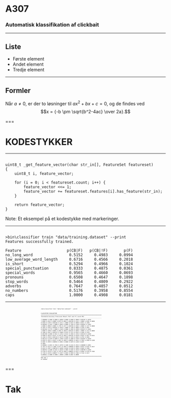 # A307

### Automatisk klassifikation af clickbait

---

## Liste

- Første element
- Andet element
- Tredje element

---

## Formler

Når $a \ne 0$, er der to løsninger til $ax^2 + bx + c = 0$, og de findes ved
$$x = {-b \pm \sqrt{b^2-4ac} \over 2a}.$$

===

# KODESTYKKER

---

<pre><code class="lang-c" data-trim data-noescape>
uint8_t <span class="fragment highlight-current-red">_get_feature_vector</span>(char str_in[], FeatureSet featureset)
{
    uint8_t i, feature_vector;

    for (i = 0; i < featureset.count; i++) {
        feature_vector <span class="fragment highlight-current-red"><<=</span> 1;
        feature_vector += featureset.features[i].<span class="fragment highlight-current-red">has_feature(str_in)</span>;
    }

    return feature_vector;
}
</code></pre>

Note: Et eksempel på et kodestykke med markeringer.

---

<pre><code class="lang-sh" data-trim data-noescape data-line-numbers="off">
<span class="hljs-built_in">&gt;</span><span class="hljs-meta">bin\classifier</span> <span class="hljs-function">train</span> <span class="hljs-string">"data/training.dataset"</span> <span class="hljs-attr">--print</span>
Features successfully trained.

Feature                    p(CB|F)   p(CB|!F)       p(F)
no_long_word                0.5152     0.4983     0.0994
low_average_word_length     0.6716     0.4566     0.2018
is_short                    0.5294     0.4966     0.1024
special_punctuation         0.8333     0.4875     0.0361
special_words               0.9565     0.4660     0.0693
pronouns                    0.6508     0.4647     0.1898
stop_words                  0.5464     0.4809     0.2922
adverbs                     0.7647     0.4857     0.0512
no_numbers                  0.5176     0.3958     <span class="fragment highlight-current-red">0.8554</span>
caps                        1.0000     0.4908     0.0181
</code></pre>

---

<div style="width: 20em; margin: 0 auto;">
<pre style="font-size: calc((20 / 0.6) * .01em);"><code class="lang-sh" data-trim data-noescape data-line-numbers="off">
<span class="hljs-built_in">&gt;</span><span class="hljs-meta">bin\classifier</span> <span class="hljs-function">test</span> <span class="hljs-string">"data/test.dataset"</span> <span class="hljs-attr">--print</span>

CLASSIFIER EVALUATION
<span>================================================================================</span>
Threshold   Accuracy    Precision   Recall      Fall-out    F1 score    MCC
<span>--------------------------------------------------------------------------------</span>
1.000000    0.5000      0.0000      0.0000      0.0000      0.0000      0.0000
0.002287    0.5070      1.0000      0.0141      0.0000      0.0278      0.0842
0.002169    0.5141      1.0000      0.0282      0.0000      0.0548      0.1195
0.002165    0.5211      1.0000      0.0423      0.0000      0.0811      0.1469
0.002035    0.5423      1.0000      0.0845      0.0000      0.1558      0.2100
0.002031    0.5493      1.0000      0.0986      0.0000      0.1795      0.2277
0.001926    0.5563      1.0000      0.1127      0.0000      0.2025      0.2443
0.001651    0.5634      1.0000      0.1268      0.0000      0.2250      0.2601
0.001556    0.5775      1.0000      0.1549      0.0000      0.2683      0.2898
0.001473    0.5845      1.0000      0.1690      0.0000      0.2892      0.3038
0.001453    0.6056      1.0000      0.2113      0.0000      0.3488      0.3437
0.001375    0.5986      0.9375      0.2113      0.0141      0.3448      0.3118
0.001290    0.6056      0.9412      0.2254      0.0141      0.3636      0.3254
0.001210    0.6268      0.9500      0.2676      0.0141      0.4176      0.3644
0.001201    0.6338      0.9524      0.2817      0.0141      0.4348      0.3769
0.001126    0.6479      0.9200      0.3239      0.0282      0.4792      0.3883
0.001114    0.6479      0.8889      0.3380      0.0423      0.4898      0.3769
0.001057    0.6549      0.8929      0.3521      0.0423      0.5051      0.3894
0.000991    0.6831      0.7955      0.4930      0.1268      0.6087      0.3959
0.000925    0.6901      0.8000      0.5070      0.1268      0.6207      <span class="fragment highlight-current-red" data-fragment-index="2">0.4087</span>
0.000861    0.6831      0.7826      0.5070      0.1408      0.6154      0.3913
0.000808    0.6901      0.7872      0.5211      0.1408      0.6271      0.4041
0.000804    0.6690      0.6875      0.6197      0.2817      0.6519      0.3397
0.000758    0.6690      0.6818      0.6338      0.2958      0.6569      0.3389
0.000755    0.6408      0.6351      0.6620      0.3803      0.6483      0.2819
0.000708    0.6268      0.5750      0.9718      0.7183      0.7225      0.3503
0.000615    0.6127      0.5656      0.9718      0.7465      0.7150      0.3239
0.000577    0.6197      0.5691      0.9859      0.7465      0.7216      0.3517
0.000541    0.5000      0.5000      1.0000      1.0000      0.6667      0.0000
<span>================================================================================</span>
ROC-AUC = <span class="fragment highlight-current-red" data-fragment-index="1">0.753918</span>
</code></pre>
</div>

===

# Tak